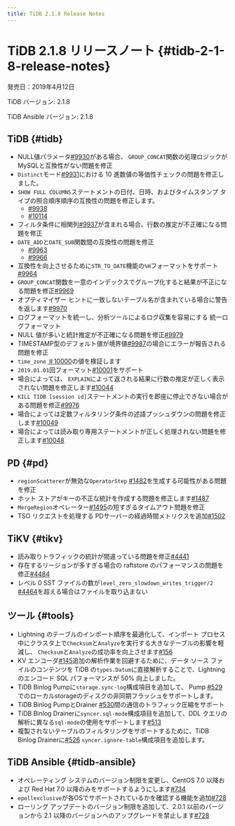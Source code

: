 ```yaml
---
title: TiDB 2.1.8 Release Notes
---
```


# TiDB 2.1.8 リリースノート {#tidb-2-1-8-release-notes}

発売日：2019年4月12日

TiDB バージョン: 2.1.8

TiDB Ansible バージョン: 2.1.8

## TiDB {#tidb}

-   NULL値パラメータ[#9930](https://github.com/pingcap/tidb/pull/9930)がある場合、 `GROUP_CONCAT`関数の処理ロジックがMySQLと互換性がない問題を修正
-   `Distinct`モード[#9931](https://github.com/pingcap/tidb/pull/9931)における 10 進数値の等価性チェックの問題を修正しました。
-   `SHOW FULL COLUMNS`ステートメントの日付、日時、およびタイムスタンプ タイプの照合順序順序の互換性の問題を修正します。
    -   [#9938](https://github.com/pingcap/tidb/pull/9938)
    -   [#10114](https://github.com/pingcap/tidb/pull/10114)
-   フィルタ条件に相関列[#9937](https://github.com/pingcap/tidb/pull/9937)が含まれる場合、行数の推定が不正確になる問題を修正
-   `DATE_ADD`と`DATE_SUB`関数間の互換性の問題を修正
    -   [#9963](https://github.com/pingcap/tidb/pull/9963)
    -   [#9966](https://github.com/pingcap/tidb/pull/9966)
-   互換性を向上させるために`STR_TO_DATE`機能の`%H`フォーマットをサポート[#9964](https://github.com/pingcap/tidb/pull/9964)
-   `GROUP_CONCAT`関数を一意のインデックスでグループ化すると結果が不正になる問題を修正[#9969](https://github.com/pingcap/tidb/pull/9969)
-   オプティマイザー ヒントに一致しないテーブル名が含まれている場合に警告を返します[#9970](https://github.com/pingcap/tidb/pull/9970)
-   ログフォーマットを統一し、分析ツールによるログ収集を容易にする 統一ログフォーマット
-   NULL 値が多いと統計推定が不正確になる問題を修正[#9979](https://github.com/pingcap/tidb/pull/9979)
-   TIMESTAMP型のデフォルト値が境界値[#9987](https://github.com/pingcap/tidb/pull/9987)の場合にエラーが報告される問題を修正
-   `time_zone` [＃10000](https://github.com/pingcap/tidb/pull/10000)の値を検証します
-   `2019.01.01`回フォーマット[#10001](https://github.com/pingcap/tidb/pull/10001)をサポート
-   場合によっては、 `EXPLAIN`によって返される結果に行数の推定が正しく表示されない問題を修正します[#10044](https://github.com/pingcap/tidb/pull/10044)
-   `KILL TIDB [session id]`ステートメントの実行を即座に停止できない場合がある問題を修正[#9976](https://github.com/pingcap/tidb/pull/9976)
-   場合によっては定数フィルタリング条件の述語プッシュダウンの問題を修正します[#10049](https://github.com/pingcap/tidb/pull/10049)
-   場合によっては読み取り専用ステートメントが正しく処理されない問題を修正します[#10048](https://github.com/pingcap/tidb/pull/10048)

## PD {#pd}

-   `regionScatterer`が無効な`OperatorStep` [#1482](https://github.com/pingcap/pd/pull/1482)を生成する可能性がある問題を修正
-   ホット ストアがキーの不正な統計を作成する問題を修正します[#1487](https://github.com/pingcap/pd/pull/1487)
-   `MergeRegion`オペレーター[#1495](https://github.com/pingcap/pd/pull/1495)の短すぎるタイムアウト問題を修正
-   TSO リクエストを処理する PDサーバーの経過時間メトリクスを追加[#1502](https://github.com/pingcap/pd/pull/1502)

## TiKV {#tikv}

-   読み取りトラフィックの統計が間違っている問題を修正[#4441](https://github.com/tikv/tikv/pull/4441)
-   存在するリージョンが多すぎる場合の raftstore のパフォーマンスの問題を修正[#4484](https://github.com/tikv/tikv/pull/4484)
-   レベル 0 SST ファイルの数が`level_zero_slowdown_writes_trigger/2` [#4464](https://github.com/tikv/tikv/pull/4464)を超える場合はファイルを取り込まない

## ツール {#tools}

-   Lightning のテーブルのインポート順序を最適化して、インポート プロセス中にクラスタ上で`Checksum`と`Analyze`を実行する大きなテーブルの影響を軽減し、 `Checksum`と`Analyze`の成功率を向上させます[#156](https://github.com/pingcap/tidb-lightning/pull/156)
-   KV エンコーダ[#145](https://github.com/pingcap/tidb-lightning/pull/145)追加の解析作業を回避するために、データ ソース ファイルのコンテンツを TiDB の`types.Datum`に直接解析することで、Lightning のエンコード SQL パフォーマンスが 50% 向上しました。
-   TiDB Binlog Pumpに`storage.sync-log`構成項目を追加して、 Pump [#529](https://github.com/pingcap/tidb-binlog/pull/529)でのローカルstorageのディスクの非同期フラッシュをサポートします。
-   TiDB Binlog PumpとDrainer [#530](https://github.com/pingcap/tidb-binlog/pull/530)間の通信のトラフィック圧縮をサポート
-   TiDB Binlog Drainerに`syncer.sql-mode`構成項目を追加して、DDL クエリの解析に異なる`sql-mode`の使用をサポートします[#513](https://github.com/pingcap/tidb-binlog/pull/513)
-   複製されないテーブルのフィルタリングをサポートするために、TiDB Binlog Drainerに[#526](https://github.com/pingcap/tidb-binlog/pull/526) `syncer.ignore-table`構成項目を追加します。

## TiDB Ansible {#tidb-ansible}

-   オペレーティング システムのバージョン制限を変更し、CentOS 7.0 以降および Red Hat 7.0 以降のみをサポートするようにします[#734](https://github.com/pingcap/tidb-ansible/pull/734)
-   `epollexclusive`が各OSでサポートされているかを確認する機能を追加[#728](https://github.com/pingcap/tidb-ansible/pull/728)
-   ローリング アップデートのバージョン制限を追加して、2.0.1 以前のバージョンから 2.1 以降のバージョンへのアップグレードを禁止します[#728](https://github.com/pingcap/tidb-ansible/pull/728)
